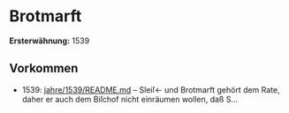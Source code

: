 # Brotmarft

**Ersterwähnung:** 1539

## Vorkommen
- 1539: [jahre/1539/README.md](../jahre/1539/README.md) – Sleiſ<- und Brotmarft gehört dem Rate, daher er
auch dem Biſchof nicht einräumen wollen, daß S...
